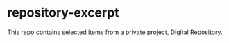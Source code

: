 # repository-excerpt
This repo contains selected items from a private project, Digital Repository. 

